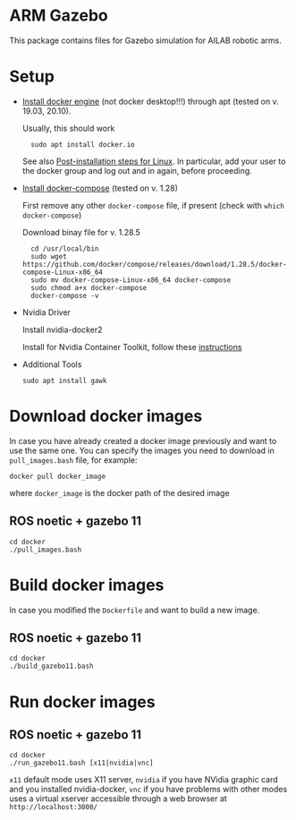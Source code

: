 # ARM Gazebo

This package contains files for Gazebo simulation for AILAB robotic arms.

# Setup

* [Install docker engine](https://docs.docker.com/engine/install/ubuntu/) (not docker desktop!!!) through apt (tested on v. 19.03, 20.10).

    Usually, this should work
    
        sudo apt install docker.io
    
    See also [Post-installation steps for Linux](https://docs.docker.com/install/linux/linux-postinstall/). In particular, add your user to the docker group and log out and in again, before proceeding.


* [Install docker-compose](https://docs.docker.com/compose/install/linux/#install-using-the-repository) (tested on v. 1.28)

    First remove any other `docker-compose` file, if present (check with `which docker-compose`)
    
    Download binay file for v. 1.28.5
    
        cd /usr/local/bin
        sudo wget https://github.com/docker/compose/releases/download/1.28.5/docker-compose-Linux-x86_64
        sudo mv docker-compose-Linux-x86_64 docker-compose
        sudo chmod a+x docker-compose
        docker-compose -v

 
* Nvidia Driver

    Install nvidia-docker2
  
    Install for Nvidia Container Toolkit, follow these [instructions](https://docs.nvidia.com/datacenter/cloud-native/container-toolkit/install-guide.html)


* Additional Tools

      sudo apt install gawk


# Download docker images
In case you have already created a docker image previously and want to use the same one.
You can specify the images you need to download in `pull_images.bash` file, for example:

    docker pull docker_image

where `docker_image` is the docker path of the desired image
    

## ROS noetic + gazebo 11

    cd docker
    ./pull_images.bash


# Build docker images
In case you modified the `Dockerfile` and want to build a new image.

## ROS noetic + gazebo 11

    cd docker
    ./build_gazebo11.bash


# Run docker images

## ROS noetic + gazebo 11

    cd docker
    ./run_gazebo11.bash [x11|nvidia|vnc]

`x11` default mode uses X11 server, `nvidia` if you have NVidia graphic card and you installed nvidia-docker, `vnc` if you have problems with other modes uses a virtual xserver accessible through a web browser at `http://localhost:3000/`
